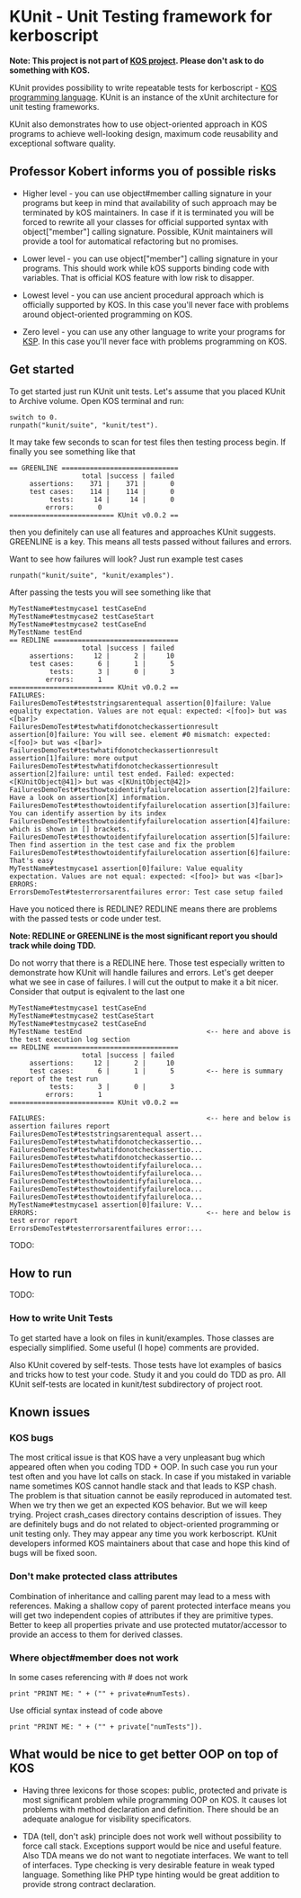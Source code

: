 # KUnit - Unit Testing framework for kerboscript

<b>Note: This project is not part of [KOS project](https://github.com/KSP-KOS/KOS). Please don't ask to do something with KOS.</b>

KUnit provides possibility to write repeatable tests for kerboscript -
[KOS programming language](https://github.com/KSP-KOS/KOS). KUnit is an
instance of the xUnit architecture for unit testing frameworks.

KUnit also demonstrates how to use object-oriented approach in KOS
programs to achieve well-looking design, maximum code reusability and
exceptional software quality.


## Professor Kobert informs you of possible risks

* Higher level - you can use object#member calling signature in your programs
but keep in mind that availability of such approach may be terminated by kOS
maintainers. In case if it is terminated you will be forced to rewrite all your
classes for official supported syntax with object["member"] calling signature. 
Possible, KUnit maintainers will provide a tool for automatical refactoring
but no promises.

* Lower level - you can use object["member"] calling signature in your
programs. This should work while kOS supports binding code with variables.
That is official KOS feature with low risk to disapper.

* Lowest level - you can use ancient procedural approach which is officially
supported by KOS. In this case you'll never face with problems around
object-oriented programming on KOS.

* Zero level - you can use any other language to write your programs for
[KSP](https://www.kerbalspaceprogram.com/en/).
In this case you'll never face with problems programming on KOS.

## Get started

To get started just run KUnit unit tests. Let's assume that you placed KUnit to Archive volume. Open KOS terminal and run:

```
switch to 0.
runpath("kunit/suite", "kunit/test").
```
It may take few seconds to scan for test files then testing process begin.
If finally you see something like that
```
== GREENLINE =============================
                  total |success | failed
     assertions:    371 |    371 |      0
     test cases:    114 |    114 |      0
          tests:     14 |     14 |      0
         errors:      0
========================== KUnit v0.0.2 ==
```
then you definitely can use all features and approaches KUnit suggests. GREENLINE is a key. This means all tests passed without failures and errors. 

Want to see how failures will look? Just run example test cases
```
runpath("kunit/suite", "kunit/examples").
```
After passing the tests you will see something like that
```
MyTestName#testmycase1 testCaseEnd
MyTestName#testmycase2 testCaseStart
MyTestName#testmycase2 testCaseEnd
MyTestName testEnd
== REDLINE ===============================
                  total |success | failed
     assertions:     12 |      2 |     10
     test cases:      6 |      1 |      5
          tests:      3 |      0 |      3
         errors:      1
========================== KUnit v0.0.2 ==
FAILURES:
FailuresDemoTest#teststringsarentequal assertion[0]failure: Value equality expectation. Values are not equal: expected: <[foo]> but was <[bar]>
FailuresDemoTest#testwhatifdonotcheckassertionresult assertion[0]failure: You will see. element #0 mismatch: expected: <[foo]> but was <[bar]>
FailuresDemoTest#testwhatifdonotcheckassertionresult assertion[1]failure: more output
FailuresDemoTest#testwhatifdonotcheckassertionresult assertion[2]failure: until test ended. Failed: expected: <[KUnitObject@41]> but was <[KUnitObject@42]>
FailuresDemoTest#testhowtoidentifyfailurelocation assertion[2]failure: Have a look on assertion[X] information.
FailuresDemoTest#testhowtoidentifyfailurelocation assertion[3]failure: You can identify assertion by its index
FailuresDemoTest#testhowtoidentifyfailurelocation assertion[4]failure: which is shown in [] brackets.
FailuresDemoTest#testhowtoidentifyfailurelocation assertion[5]failure: Then find assertion in the test case and fix the problem
FailuresDemoTest#testhowtoidentifyfailurelocation assertion[6]failure: That's easy
MyTestName#testmycase1 assertion[0]failure: Value equality expectation. Values are not equal: expected: <[foo]> but was <[bar]>
ERRORS:
ErrorsDemoTest#testerrorsarentfailures error: Test case setup failed
```
Have you noticed there is REDLINE? REDLINE means there are problems with the passed tests or code under test.

<b>Note: REDLINE or GREENLINE is the most significant report you should track while doing TDD.</b>

Do not worry that there is a REDLINE here. Those test especially written to demonstrate how KUnit will handle failures and errors. Let's get deeper what we see in case of failures. I will cut the output to make it a bit  nicer. Consider that output is eqivalent to the last one

```
MyTestName#testmycase1 testCaseEnd
MyTestName#testmycase2 testCaseStart                
MyTestName#testmycase2 testCaseEnd
MyTestName testEnd                               <-- here and above is the test execution log section
== REDLINE ===============================    
                  total |success | failed
     assertions:     12 |      2 |     10
     test cases:      6 |      1 |      5        <-- here is summary report of the test run
          tests:      3 |      0 |      3
         errors:      1
========================== KUnit v0.0.2 ==

FAILURES:                                        <-- here and below is assertion failures report
FailuresDemoTest#teststringsarentequal assert...
FailuresDemoTest#testwhatifdonotcheckassertio...
FailuresDemoTest#testwhatifdonotcheckassertio...
FailuresDemoTest#testwhatifdonotcheckassertio...
FailuresDemoTest#testhowtoidentifyfailureloca...
FailuresDemoTest#testhowtoidentifyfailureloca...
FailuresDemoTest#testhowtoidentifyfailureloca...
FailuresDemoTest#testhowtoidentifyfailureloca...
FailuresDemoTest#testhowtoidentifyfailureloca...
MyTestName#testmycase1 assertion[0]failure: V...
ERRORS:                                          <-- here and below is test error report
ErrorsDemoTest#testerrorsarentfailures error:...
```

TODO:

## How to run

TODO:

### How to write Unit Tests

To get started have a look on files in kunit/examples. Those classes are
especially simplified. Some useful (I hope) comments are provided.


Also KUnit covered by self-tests. Those tests have lot examples of basics and
tricks how to test your code. Study it and you could do TDD as pro. All KUnit
self-tests are located in kunit/test subdirectory of project root. 


## Known issues

### KOS bugs

The most critical issue is that KOS have a very unpleasant bug which appeared
often when you coding TDD + OOP. In such case you run your test often and you
have lot calls on stack. In case if you mistaked in variable name sometimes KOS
cannot handle stack and that leads to KSP chash. The problem is that situation
cannot be easily reproduced in automated test. When we try then we get an
expected KOS behavior. But we will keep trying. Project crash_cases directory
contains description of issues. They are definitely bugs and do not related to
object-oriented programming or unit testing only. They may appear any time you
work kerboscript. KUnit developers informed KOS maintainers about that case and
hope this kind of bugs will be fixed soon.

### Don't make protected class attributes

Combination of inheritance and calling parent may lead to a mess with
references. Making a shallow copy of parent protected interface means you will
get two independent copies of attributes if they are primitive types. Better to
keep all properties private and use protected mutator/accessor to provide an
access to them for derived classes.

### Where object#member does not work

In some cases referencing with # does not work
```
print "PRINT ME: " + ("" + private#numTests). 
```
Use official syntax instead of code above
```
print "PRINT ME: " + ("" + private["numTests"]).
```

## What would be nice to get better OOP on top of KOS

* Having three lexicons for those scopes: public, protected and private is most
significant problem while programming OOP on KOS. It causes lot problems with
method declaration and definition. There should be an adequate analogue for
visibility specificators.

* TDA (tell, don't ask) principle does not work well without possibility to
force call stack. Exceptions support would be nice and useful feature. Also TDA
means we do not want to negotiate interfaces. We want to tell of interfaces.
Type checking is very desirable feature in weak typed language. Something like
PHP type hinting would be great addition to provide strong contract declaration.
